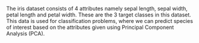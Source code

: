 The iris dataset consists of 4 attributes namely sepal length, sepal width, petal length and petal width. These are the 3 target classes in this dataset. This data is used for classification problems, where we can predict species of interest based on the attributes given using Principal Component Analysis (PCA).
